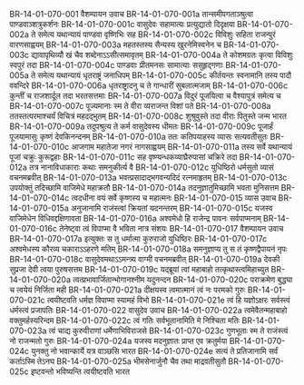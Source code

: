 BR-14-01-070-001	वैशम्पायन उवाच
BR-14-01-070-001a	तान्समीपगताञ्श्रुत्वा पाण्डवाञ्शत्रुकर्शनः
BR-14-01-070-001c	वासुदेवः सहामात्यः प्रत्युद्यातो दिदृक्षया
BR-14-01-070-002a	ते समेत्य यथान्यायं पाण्डवा वृष्णिभिः सह
BR-14-01-070-002c	विविशुः सहिता राजन्पुरं वारणसाह्वयम्
BR-14-01-070-003a	महतस्तस्य सैन्यस्य खुरनेमिस्वनेन च
BR-14-01-070-003c	द्यावापृथिव्यौ खं चैव शब्देनाऽऽसीत्समावृतम्
BR-14-01-070-004a	ते कोशमग्रतः कृत्वा विविशुः स्वपुरं तदा
BR-14-01-070-004c	पाण्डवाः प्रीतमनसः सामात्याः ससुहृद्गणाः
BR-14-01-070-005a	ते समेत्य यथान्यायं धृतराष्ट्रं जनाधिपम्
BR-14-01-070-005c	कीर्तयन्तः स्वनामानि तस्य पादौ ववन्दिरे
BR-14-01-070-006a	धृतराष्ट्रादनु च ते गान्धारीं सुबलात्मजाम्
BR-14-01-070-006c	कुन्तीं च राजशार्दूल तदा भरतसत्तमाः
BR-14-01-070-007a	विदुरं पूजयित्वा च वैश्यापुत्रं समेत्य च
BR-14-01-070-007c	पूज्यमानाः स्म ते वीरा व्यराजन्त विशां पते
BR-14-01-070-008a	ततस्तत्परमाश्चर्यं विचित्रं महदद्भुतम्
BR-14-01-070-008c	शुश्रुवुस्ते तदा वीराः पितुस्ते जन्म भारत
BR-14-01-070-009a	तदुपश्रुत्य ते कर्म वासुदेवस्य धीमतः
BR-14-01-070-009c	पूजार्हं पूजयामासुः कृष्णं देवकिनन्दनम्
BR-14-01-070-010a	ततः कतिपयाहस्य व्यासः सत्यवतीसुतः
BR-14-01-070-010c	आजगाम महातेजा नगरं नागसाह्वयम्
BR-14-01-070-011a	तस्य सर्वे यथान्यायं पूजां चक्रुः कुरूद्वहाः
BR-14-01-070-011c	सह वृष्ण्यन्धकव्याघ्रैरुपासां चक्रिरे तदा
BR-14-01-070-012a	तत्र नानाविधाकाराः कथाः समनुकीर्त्य वै
BR-14-01-070-012c	युधिष्ठिरो धर्मसुतो व्यासं वचनमब्रवीत्
BR-14-01-070-013a	भवत्प्रसादाद्भगवन्यदिदं रत्नमाहृतम्
BR-14-01-070-013c	उपयोक्तुं तदिच्छामि वाजिमेधे महाक्रतौ
BR-14-01-070-014a	तदनुज्ञातुमिच्छामि भवता मुनिसत्तम
BR-14-01-070-014c	त्वदधीना वयं सर्वे कृष्णस्य च महात्मनः
BR-14-01-070-015	व्यास उवाच
BR-14-01-070-015a	अनुजानामि राजंस्त्वां क्रियतां यदनन्तरम्
BR-14-01-070-015c	यजस्व वाजिमेधेन विधिवद्दक्षिणावता
BR-14-01-070-016a	अश्वमेधो हि राजेन्द्र पावनः सर्वपाप्मनाम्
BR-14-01-070-016c	तेनेष्ट्वा त्वं विपाप्मा वै भविता नात्र संशयः
BR-14-01-070-017	वैशम्पायन उवाच
BR-14-01-070-017a	इत्युक्तः स तु धर्मात्मा कुरुराजो युधिष्ठिरः
BR-14-01-070-017c	अश्वमेधस्य कौरव्य चकाराऽऽहरणे मतिम्
BR-14-01-070-018a	समनुज्ञाप्य तु स तं कृष्णद्वैपायनं नृपः
BR-14-01-070-018c	वासुदेवमथाऽऽमन्त्र्य वाग्मी वचनमब्रवीत्
BR-14-01-070-019a	देवकी सुप्रजा देवी त्वया पुरुषसत्तम
BR-14-01-070-019c	यद्ब्रूयां त्वां महाबाहो तत्कृथास्त्वमिहाच्युत
BR-14-01-070-020a	त्वत्प्रभावार्जितान्भोगानश्नीम यदुनन्दन
BR-14-01-070-020c	पराक्रमेण बुद्ध्या च त्वयेयं निर्जिता मही
BR-14-01-070-021a	दीक्षयस्व त्वमात्मानं त्वं नः परमको गुरुः
BR-14-01-070-021c	त्वयीष्टवति धर्मज्ञ विपाप्मा स्यामहं विभो
BR-14-01-070-021e	त्वं हि यज्ञोऽक्षरः सर्वस्त्वं धर्मस्त्वं प्रजापतिः
BR-14-01-070-022	वासुदेव उवाच
BR-14-01-070-022a	त्वमेवैतन्महाबाहो वक्तुमर्हस्यरिन्दम
BR-14-01-070-022c	त्वं गतिः सर्वभूतानामिति मे निश्चिता मतिः
BR-14-01-070-023a	त्वं चाद्य कुरुवीराणां धर्मेणाभिविराजसे
BR-14-01-070-023c	गुणभूताः स्म ते राजंस्त्वं नो राजन्मतो गुरुः
BR-14-01-070-024a	यजस्व मदनुज्ञातः प्राप्त एव क्रतुर्मया
BR-14-01-070-024c	युनक्तु नो भवान्कार्ये यत्र वाञ्छसि भारत
BR-14-01-070-024e	सत्यं ते प्रतिजानामि सर्वं कर्ताऽस्मि तेऽनघ
BR-14-01-070-025a	भीमसेनार्जुनौ चैव तथा माद्रवतीसुतौ
BR-14-01-070-025c	इष्टवन्तो भविष्यन्ति त्वयीष्टवति भारत
